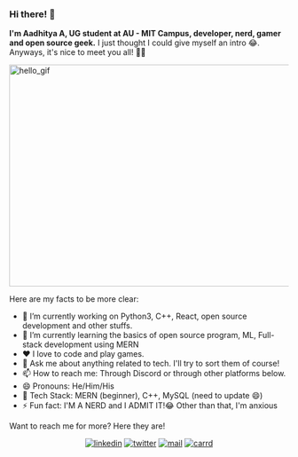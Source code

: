 ### Hi there! 👋

**I'm Aadhitya A, UG student at AU - MIT Campus, developer, nerd, gamer and open source geek.** I just thought I could give myself an intro 😂. Anyways, it's nice to meet you all! 👋👋


<img src="https://raw.githubusercontent.com/alphaX86/alphaX86/master/source.gif" height="400" width="800" loading="lazy" alt="hello_gif">


Here are my facts to be more clear:
- 🔭 I’m currently working on Python3, C++, React, open source development and other stuffs. 
- 🌱 I’m currently learning the basics of open source program, ML, Full-stack development using MERN
- ❤️ I love to code and play games.
- 💬 Ask me about anything related to tech. I'll try to sort them of course!
- 📫 How to reach me: Through Discord or through other platforms below. 
- 😄 Pronouns: He/Him/His
- :book: Tech Stack: MERN (beginner), C++, MySQL (need to update :smile:)
- ⚡ Fun fact: I'M A NERD and I ADMIT IT!😂 Other than that, I'm anxious

Want to reach me for more? Here they are!

<p align="center">
  <a href="https://linkedin.com/in/alphaX86"><img src="https://img.shields.io/badge/linkedin-profile-blue/?style=flat-square&logo=linkedin&labelColor=black" alt="linkedin"></a>
  <a href="https://twitter.com/KryoX86_64"><img src="https://img.shields.io/badge/twitter-profile-blue/?style=flat-square&logo=twitter&labelColor=blue" alt="twitter"></a>
  <a href="mailto:echo-864@wearehackerone.com"><img src="https://img.shields.io/badge/mail-red/?style=flat-square&logo=gmail&labelColor=white" alt="mail"></a>
  <a href="https://kryome.carrd.co"><img src="https://img.shields.io/badge/carrd-red/?style=flat-square&logo=OSMC&labelColor=orange" alt="carrd"></a>
</p>


